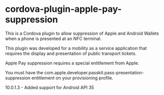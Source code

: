 # cordova-plugin-apple-pay-suppression

This is a Cordova plugin to allow suppression of Apple and Android Wallets when a phone is presented at an NFC terminal.

This plugin was developed for a mobility as a service application that requires the display and presentation of public transport tickets.

Apple Pay suppression requires a special entitlement from Apple.

You must have the com.apple.developer.passkit.pass-presentation-suppression entitlement on your provisioning profile.


10.0.1.3 - Added support for Android API 35